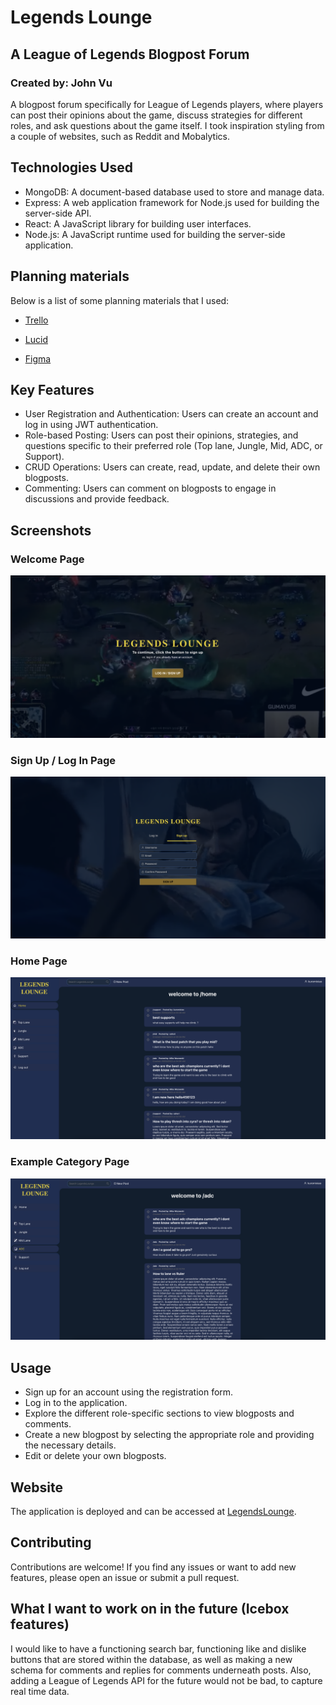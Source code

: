 # Legends Lounge
## A League of Legends Blogpost Forum
### Created by: John Vu

A blogpost forum specifically for League of Legends players, where players can post their opinions about the game, discuss strategies for different roles, and ask questions about the game itself. I took inspiration styling from a couple of websites, such as Reddit and Mobalytics.

## Technologies Used

- MongoDB: A document-based database used to store and manage data.
- Express: A web application framework for Node.js used for building the server-side API.
- React: A JavaScript library for building user interfaces.
- Node.js: A JavaScript runtime used for building the server-side application.

## Planning materials
Below is a list of some planning materials that I used:

- [Trello](https://trello.com/invite/b/I5AJmZDy/ATTI9b942beecb2b651cbddfe2370a01ec690612AFD7/legendslounge)

- [Lucid](https://lucid.app/lucidchart/a7610040-97e8-4285-87fe-0d24291e7dcd/edit?viewport_l[…]C909%2C0_0&invitationId=inv_15b719f8-75fa-49e1-b352-1acdfd2d585e)

- [Figma](https://www.figma.com/file/0byxbJiTW3hSeXei68Nej5/Untitled?type=design&node-id=0%3A1&mode=design&t=L1OuRT8ifSrfTL7F-1)

## Key Features

- User Registration and Authentication: Users can create an account and log in using JWT authentication.
- Role-based Posting: Users can post their opinions, strategies, and questions specific to their preferred role (Top lane, Jungle, Mid, ADC, or Support).
- CRUD Operations: Users can create, read, update, and delete their own blogposts.
- Commenting: Users can comment on blogposts to engage in discussions and provide feedback.

## Screenshots

### Welcome Page
![WelcomePage](https://github.com/johntrinhvu/LegendsLounge/blob/main/public/screenshots/welcomePage.png)

### Sign Up / Log In Page
![SignupPage](https://github.com/johntrinhvu/LegendsLounge/blob/main/public/screenshots/signupPage.png)

### Home Page
![HomePage](https://github.com/johntrinhvu/LegendsLounge/blob/main/public/screenshots/homePage.png)

### Example Category Page
![CatPage](https://github.com/johntrinhvu/LegendsLounge/blob/main/public/screenshots/exCatPage.png)

## Usage

- Sign up for an account using the registration form.
- Log in to the application.
- Explore the different role-specific sections to view blogposts and comments.
- Create a new blogpost by selecting the appropriate role and providing the necessary details.
- Edit or delete your own blogposts.

## Website

The application is deployed and can be accessed at [LegendsLounge](https://legendslounge-b82e25ecba3a.herokuapp.com/).

## Contributing

Contributions are welcome! If you find any issues or want to add new features, please open an issue or submit a pull request.

## What I want to work on in the future (Icebox features)

I would like to have a functioning search bar, functioning like and dislike buttons that are stored within the database, as well as making a new schema for comments and replies for comments underneath posts. Also, adding a League of Legends API for the future would not be bad, to capture real time data.


